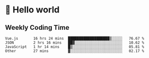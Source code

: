 # 🍻 Hello world

## Weekly Coding Time
<!--START_SECTION:waka-->

```text
Vue.js       16 hrs 24 mins  ███████████████████▒░░░░░   76.67 %
JSON         2 hrs 16 mins   ██▓░░░░░░░░░░░░░░░░░░░░░░   10.62 %
JavaScript   1 hr 14 mins    █▒░░░░░░░░░░░░░░░░░░░░░░░   05.81 %
Other        27 mins         ▓░░░░░░░░░░░░░░░░░░░░░░░░   02.17 %
```

<!--END_SECTION:waka-->
